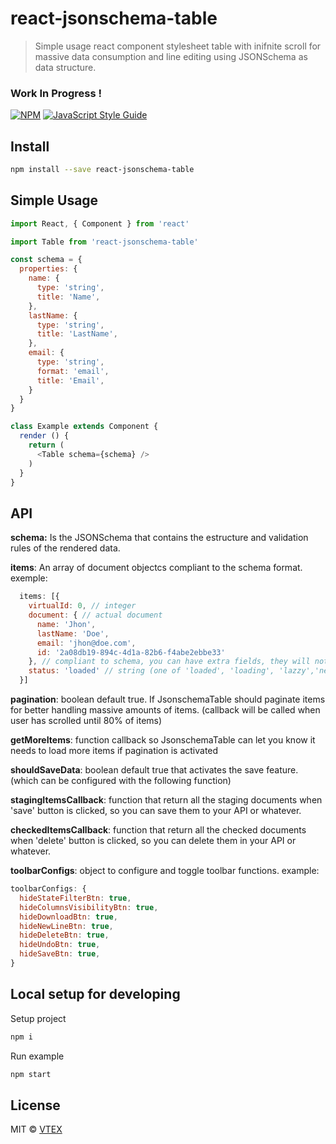 
# react-jsonschema-table

> Simple usage react component stylesheet table with inifnite scroll for massive data consumption and line editing using JSONSchema as data structure.

### Work In Progress !

[![NPM](https://img.shields.io/npm/v/react-modern-library-boilerplate.svg)](https://www.npmjs.com/package/react-modern-library-boilerplate) [![JavaScript Style Guide](https://img.shields.io/badge/code_style-standard-brightgreen.svg)](https://standardjs.com)

## Install

```bash
npm install --save react-jsonschema-table
```

## Simple Usage

```js
import React, { Component } from 'react'

import Table from 'react-jsonschema-table'

const schema = {
  properties: {
    name: {
      type: 'string',
      title: 'Name',
    },
    lastName: {
      type: 'string',
      title: 'LastName',
    },
    email: {
      type: 'string',
      format: 'email',
      title: 'Email',
    }
  }
}

class Example extends Component {
  render () {
    return (
      <Table schema={schema} />
    )
  }
}
```
## API

**schema:** Is the JSONSchema that contains the estructure and validation rules of the rendered data.

**items**: An array of document objectcs compliant to the schema format. exemple:
```js
  items: [{
    virtualId: 0, // integer
    document: { // actual document
      name: 'Jhon',
      lastName: 'Doe',
      email: 'jhon@doe.com',
      id: '2a08db19-894c-4d1a-82b6-f4abe2ebbe33'
    }, // compliant to schema, you can have extra fields, they will not show on the Table but will be considered in callbacks
    status: 'loaded' // string (one of 'loaded', 'loading', 'lazzy','new','invalid')
  }]
```

**pagination**: boolean default true. If JsonschemaTable should paginate items for better handling massive amounts of items. (callback will be called when user has scrolled until 80% of items)

**getMoreItems**: function callback so JsonschemaTable can let you know it needs to load more items if pagination is activated

**shouldSaveData**: boolean default true that activates the save feature. (which can be configured with the following function)

**stagingItemsCallback**: function that return all the staging documents when 'save' button is clicked, so you can save them to your API or whatever.

**checkedItemsCallback**: function that return all the checked documents when 'delete' button is clicked, so you can delete them in your API or whatever.

**toolbarConfigs**: object to configure and toggle toolbar functions. example:
```js
toolbarConfigs: {
  hideStateFilterBtn: true,
  hideColumnsVisibilityBtn: true,
  hideDownloadBtn: true,
  hideNewLineBtn: true,
  hideDeleteBtn: true,
  hideUndoBtn: true,
  hideSaveBtn: true,
}
```

## Local setup for developing

Setup project

```bash
npm i
```

Run example

```bash
npm start
```

## License

MIT © [VTEX](https://github.com/vtex)
